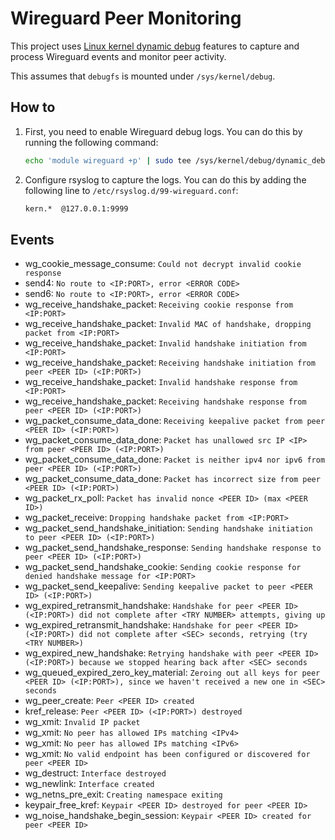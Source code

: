 # Wireguard Peer Monitoring

This project uses [Linux kernel dynamic debug](https://www.kernel.org/doc/html/latest/admin-guide/dynamic-debug-howto.html) features to capture and process Wireguard events and monitor peer activity.

This assumes that `debugfs` is mounted under `/sys/kernel/debug`.

## How to

1. First, you need to enable Wireguard debug logs. You can do this by running the following command:

    ```bash
    echo 'module wireguard +p' | sudo tee /sys/kernel/debug/dynamic_debug/control
    ```

2. Configure rsyslog to capture the logs. You can do this by adding the following line to `/etc/rsyslog.d/99-wireguard.conf`:

    ```bash
    kern.*  @127.0.0.1:9999
    ```

## Events

- wg_cookie_message_consume: `Could not decrypt invalid cookie response`
- send4: `No route to <IP:PORT>, error <ERROR CODE>`
- send6: `No route to <IP:PORT>, error <ERROR CODE>`
- wg_receive_handshake_packet: `Receiving cookie response from <IP:PORT>`
- wg_receive_handshake_packet: `Invalid MAC of handshake, dropping packet from <IP:PORT>`
- wg_receive_handshake_packet: `Invalid handshake initiation from <IP:PORT>`
- wg_receive_handshake_packet: `Receiving handshake initiation from peer <PEER ID> (<IP:PORT>)`
- wg_receive_handshake_packet: `Invalid handshake response from <IP:PORT>`
- wg_receive_handshake_packet: `Receiving handshake response from peer <PEER ID> (<IP:PORT>)`
- wg_packet_consume_data_done: `Receiving keepalive packet from peer <PEER ID> (<IP:PORT>)`
- wg_packet_consume_data_done: `Packet has unallowed src IP <IP> from peer <PEER ID> (<IP:PORT>)`
- wg_packet_consume_data_done: `Packet is neither ipv4 nor ipv6 from peer <PEER ID> (<IP:PORT>)`
- wg_packet_consume_data_done: `Packet has incorrect size from peer <PEER ID> (<IP:PORT>)`
- wg_packet_rx_poll: `Packet has invalid nonce <PEER ID> (max <PEER ID>)`
- wg_packet_receive: `Dropping handshake packet from <IP:PORT>`
- wg_packet_send_handshake_initiation: `Sending handshake initiation to peer <PEER ID> (<IP:PORT>)`
- wg_packet_send_handshake_response: `Sending handshake response to peer <PEER ID> (<IP:PORT>)`
- wg_packet_send_handshake_cookie: `Sending cookie response for denied handshake message for <IP:PORT>`
- wg_packet_send_keepalive: `Sending keepalive packet to peer <PEER ID> (<IP:PORT>)`
- wg_expired_retransmit_handshake: `Handshake for peer <PEER ID> (<IP:PORT>) did not complete after <TRY NUMBER> attempts, giving up`
- wg_expired_retransmit_handshake: `Handshake for peer <PEER ID> (<IP:PORT>) did not complete after <SEC> seconds, retrying (try <TRY NUMBER>)`
- wg_expired_new_handshake: `Retrying handshake with peer <PEER ID> (<IP:PORT>) because we stopped hearing back after <SEC> seconds`
- wg_queued_expired_zero_key_material: `Zeroing out all keys for peer <PEER ID> (<IP:PORT>), since we haven't received a new one in <SEC> seconds`
- wg_peer_create: `Peer <PEER ID> created`
- kref_release: `Peer <PEER ID> (<IP:PORT>) destroyed`
- wg_xmit: `Invalid IP packet`
- wg_xmit: `No peer has allowed IPs matching <IPv4>`
- wg_xmit: `No peer has allowed IPs matching <IPv6>`
- wg_xmit: `No valid endpoint has been configured or discovered for peer <PEER ID>`
- wg_destruct: `Interface destroyed`
- wg_newlink: `Interface created`
- wg_netns_pre_exit: `Creating namespace exiting`
- keypair_free_kref: `Keypair <PEER ID> destroyed for peer <PEER ID>`
- wg_noise_handshake_begin_session: `Keypair <PEER ID> created for peer <PEER ID>`
